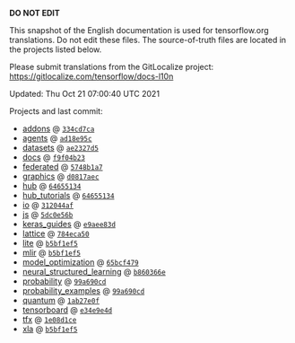 __DO NOT EDIT__

This snapshot of the English documentation is used for tensorflow.org
translations. Do not edit these files. The source-of-truth files are located in
the projects listed below.

Please submit translations from the GitLocalize project: https://gitlocalize.com/tensorflow/docs-l10n

Updated: Thu Oct 21 07:00:40 UTC 2021

Projects and last commit:

- [addons](https://github.com/tensorflow/addons/tree/master/docs) @ <a href='https://github.com/tensorflow/addons/commit/334cd7ca8fb944aab38164a13d7d2203d7c39605'><code>334cd7ca</code></a>
- [agents](https://github.com/tensorflow/agents/tree/master/docs) @ <a href='https://github.com/tensorflow/agents/commit/ad18e95cfd95e4e76b771aeafa653f70c5080a29'><code>ad18e95c</code></a>
- [datasets](https://github.com/tensorflow/datasets/tree/master/docs) @ <a href='https://github.com/tensorflow/datasets/commit/ae2327d52be1c262f234eacd3ef2ac33bf1074cd'><code>ae2327d5</code></a>
- [docs](https://github.com/tensorflow/docs/tree/master/site/en) @ <a href='https://github.com/tensorflow/docs/commit/f9f04b23600d09550c2c2d374b8de9ecb7e95e7e'><code>f9f04b23</code></a>
- [federated](https://github.com/tensorflow/federated/tree/main/docs) @ <a href='https://github.com/tensorflow/federated/commit/5748b1a7dc4a5be3b2b9da9959eabe586347078a'><code>5748b1a7</code></a>
- [graphics](https://github.com/tensorflow/graphics/tree/master/tensorflow_graphics/g3doc) @ <a href='https://github.com/tensorflow/graphics/commit/d0817aec7dee35635814e925a59d83955459d93c'><code>d0817aec</code></a>
- [hub](https://github.com/tensorflow/hub/tree/master/docs) @ <a href='https://github.com/tensorflow/hub/commit/64655134a993f390ff01f3611ac5adb7ba18a3b0'><code>64655134</code></a>
- [hub_tutorials](https://github.com/tensorflow/hub/tree/master/examples/colab) @ <a href='https://github.com/tensorflow/hub/commit/64655134a993f390ff01f3611ac5adb7ba18a3b0'><code>64655134</code></a>
- [io](https://github.com/tensorflow/io/tree/master/docs) @ <a href='https://github.com/tensorflow/io/commit/312044afd12f49c9203507d9c7e3ad222b0af06b'><code>312044af</code></a>
- [js](https://github.com/tensorflow/tfjs-website/tree/master/docs) @ <a href='https://github.com/tensorflow/tfjs-website/commit/5dc0e56b49ce2138479de36c315ca0e81671ff94'><code>5dc0e56b</code></a>
- [keras_guides](https://github.com/tensorflow/docs/tree/snapshot-keras/site/en/guide/keras) @ <a href='https://github.com/tensorflow/docs/commit/e9aee83d8d1070b02d151d8459323af578dcfcc6'><code>e9aee83d</code></a>
- [lattice](https://github.com/tensorflow/lattice/tree/master/docs) @ <a href='https://github.com/tensorflow/lattice/commit/784eca50cbdfedf39f183cc7d298c9fe376b69c0'><code>784eca50</code></a>
- [lite](https://github.com/tensorflow/tensorflow/tree/master/tensorflow/lite/g3doc) @ <a href='https://github.com/tensorflow/tensorflow/commit/b5bf1ef5cb055cab6ab44380056ae6502e798d67'><code>b5bf1ef5</code></a>
- [mlir](https://github.com/tensorflow/tensorflow/tree/master/tensorflow/compiler/mlir/g3doc) @ <a href='https://github.com/tensorflow/tensorflow/commit/b5bf1ef5cb055cab6ab44380056ae6502e798d67'><code>b5bf1ef5</code></a>
- [model_optimization](https://github.com/tensorflow/model-optimization/tree/master/tensorflow_model_optimization/g3doc) @ <a href='https://github.com/tensorflow/model-optimization/commit/65bcf4792747311199ce616b1d3cb9e380e0dcba'><code>65bcf479</code></a>
- [neural_structured_learning](https://github.com/tensorflow/neural-structured-learning/tree/master/g3doc) @ <a href='https://github.com/tensorflow/neural-structured-learning/commit/b860366ecdb5570d59945c48eedf497b506cde9a'><code>b860366e</code></a>
- [probability](https://github.com/tensorflow/probability/tree/main/tensorflow_probability/g3doc) @ <a href='https://github.com/tensorflow/probability/commit/99a690cd4e88d026a1f0c07df02823bbab571019'><code>99a690cd</code></a>
- [probability_examples](https://github.com/tensorflow/probability/tree/main/tensorflow_probability/examples/jupyter_notebooks) @ <a href='https://github.com/tensorflow/probability/commit/99a690cd4e88d026a1f0c07df02823bbab571019'><code>99a690cd</code></a>
- [quantum](https://github.com/tensorflow/quantum/tree/master/docs) @ <a href='https://github.com/tensorflow/quantum/commit/1ab27e0f3ef0542b2fa8f0ed704860feaee1d53d'><code>1ab27e0f</code></a>
- [tensorboard](https://github.com/tensorflow/tensorboard/tree/master/docs) @ <a href='https://github.com/tensorflow/tensorboard/commit/e34e9e4d0e43fbff5c15b961694d6c98c46f3756'><code>e34e9e4d</code></a>
- [tfx](https://github.com/tensorflow/tfx/tree/master/docs) @ <a href='https://github.com/tensorflow/tfx/commit/1e08d1ceb3cbff189f07777405c85d2427c0bc43'><code>1e08d1ce</code></a>
- [xla](https://github.com/tensorflow/tensorflow/tree/master/tensorflow/compiler/xla/g3doc) @ <a href='https://github.com/tensorflow/tensorflow/commit/b5bf1ef5cb055cab6ab44380056ae6502e798d67'><code>b5bf1ef5</code></a>

